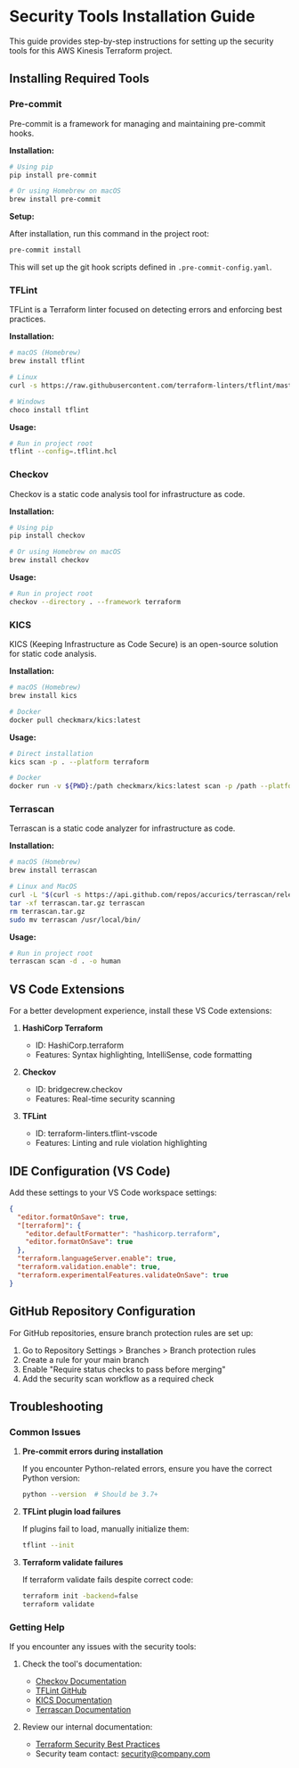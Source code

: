 # Security Tools Installation Guide

This guide provides step-by-step instructions for setting up the security tools for this AWS Kinesis Terraform project.

## Installing Required Tools

### Pre-commit

Pre-commit is a framework for managing and maintaining pre-commit hooks.

**Installation:**

```bash
# Using pip
pip install pre-commit

# Or using Homebrew on macOS
brew install pre-commit
```

**Setup:**

After installation, run this command in the project root:

```bash
pre-commit install
```

This will set up the git hook scripts defined in `.pre-commit-config.yaml`.

### TFLint

TFLint is a Terraform linter focused on detecting errors and enforcing best practices.

**Installation:**

```bash
# macOS (Homebrew)
brew install tflint

# Linux
curl -s https://raw.githubusercontent.com/terraform-linters/tflint/master/install_linux.sh | bash

# Windows
choco install tflint
```

**Usage:**

```bash
# Run in project root
tflint --config=.tflint.hcl
```

### Checkov

Checkov is a static code analysis tool for infrastructure as code.

**Installation:**

```bash
# Using pip
pip install checkov

# Or using Homebrew on macOS
brew install checkov
```

**Usage:**

```bash
# Run in project root
checkov --directory . --framework terraform
```

### KICS

KICS (Keeping Infrastructure as Code Secure) is an open-source solution for static code analysis.

**Installation:**

```bash
# macOS (Homebrew)
brew install kics

# Docker
docker pull checkmarx/kics:latest
```

**Usage:**

```bash
# Direct installation
kics scan -p . --platform terraform

# Docker
docker run -v ${PWD}:/path checkmarx/kics:latest scan -p /path --platform terraform
```

### Terrascan

Terrascan is a static code analyzer for infrastructure as code.

**Installation:**

```bash
# macOS (Homebrew)
brew install terrascan

# Linux and MacOS
curl -L "$(curl -s https://api.github.com/repos/accurics/terrascan/releases/latest | grep -o -E "https://.+?_Darwin_x86_64.tar.gz")" > terrascan.tar.gz
tar -xf terrascan.tar.gz terrascan
rm terrascan.tar.gz
sudo mv terrascan /usr/local/bin/
```

**Usage:**

```bash
# Run in project root
terrascan scan -d . -o human
```

## VS Code Extensions

For a better development experience, install these VS Code extensions:

1. **HashiCorp Terraform**
   - ID: HashiCorp.terraform
   - Features: Syntax highlighting, IntelliSense, code formatting

2. **Checkov**
   - ID: bridgecrew.checkov
   - Features: Real-time security scanning

3. **TFLint**
   - ID: terraform-linters.tflint-vscode
   - Features: Linting and rule violation highlighting

## IDE Configuration (VS Code)

Add these settings to your VS Code workspace settings:

```json
{
  "editor.formatOnSave": true,
  "[terraform]": {
    "editor.defaultFormatter": "hashicorp.terraform",
    "editor.formatOnSave": true
  },
  "terraform.languageServer.enable": true,
  "terraform.validation.enable": true,
  "terraform.experimentalFeatures.validateOnSave": true
}
```

## GitHub Repository Configuration

For GitHub repositories, ensure branch protection rules are set up:

1. Go to Repository Settings > Branches > Branch protection rules
2. Create a rule for your main branch
3. Enable "Require status checks to pass before merging"
4. Add the security scan workflow as a required check

## Troubleshooting

### Common Issues

1. **Pre-commit errors during installation**

   If you encounter Python-related errors, ensure you have the correct Python version:
   ```bash
   python --version  # Should be 3.7+
   ```

2. **TFLint plugin load failures**

   If plugins fail to load, manually initialize them:
   ```bash
   tflint --init
   ```

3. **Terraform validate failures**

   If terraform validate fails despite correct code:
   ```bash
   terraform init -backend=false
   terraform validate
   ```

### Getting Help

If you encounter any issues with the security tools:

1. Check the tool's documentation:
   - [Checkov Documentation](https://www.checkov.io/1.Welcome/Quick%20Start.html)
   - [TFLint GitHub](https://github.com/terraform-linters/tflint)
   - [KICS Documentation](https://docs.kics.io/)
   - [Terrascan Documentation](https://docs.accurics.com/projects/accurics-terrascan/en/latest/)

2. Review our internal documentation:
   - [Terraform Security Best Practices](./terraform-security-tools.md)
   - Security team contact: security@company.com
